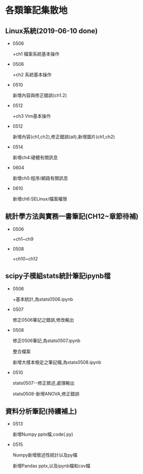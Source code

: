 ﻿# 各類筆記集散地


## Linux系統(2019-06-10 done)
- 0506 

  +ch1 檔案系統基本操作

- 0506 

  +ch2 系統基本操作
  
- 0510

  新增內容與修正錯誤(ch1.2)

- 0512

  +ch3 Vim基本操作

- 0512

  新增內容(ch1,ch2),修正錯誤(all),新增圖片(ch1,ch2)
  
- 0514

  新增ch4:硬體有關訊息

- 0604

  新增ch5:程序/網路有關訊息

- 0610

  新增ch6:SELinux/檔案權限


## 統計學方法與實務一書筆記(CH12~章節待補)

- 0506 

  +ch1~ch9

- 0508 

  +ch10~ch12


## scipy子模組stats統計筆記ipynb檔

- 0506 
  
  +基本統計,為stats0506.ipynb


- 0507 

  修正0506筆記之錯誤,修改輸出


- 0508 

  修正0506筆記,為stats0507.ipynb

  整合檔案

  新增大樣本檢定之筆記檔,為stats0508.ipynb


- 0510

  stats0507--修正敘述,處理輸出

  stats0508-新增ANOVA,修正錯誤


## 資料分析筆記(持續補上)


- 0513

  
  新增Numpy pptx檔,code(.py)


- 0515

  Numpy新增敘述性統計以及py檔


  新增Pandas pptx,以及ipynb檔和csv檔
